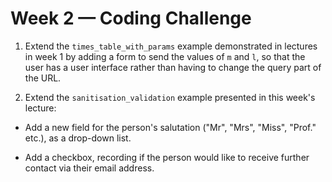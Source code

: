 # Week 2 &mdash; Coding Challenge

1. Extend the `times_table_with_params` example demonstrated in lectures in week 1 by adding a form to send the values of `m` and `l`, so that the user has a user interface rather than having to change the query part of the URL.

2. Extend the `sanitisation_validation` example presented in this week's lecture:

  * Add a new field for the person's salutation ("Mr", "Mrs", "Miss", "Prof." etc.), as a drop-down list.

  * Add a checkbox, recording if the person would like to receive further contact via their email address.
